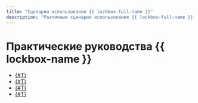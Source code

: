 ```yaml
---
title: "Сценарии использования {{ lockbox-full-name }}"
description: "Различные сценарии использования {{ lockbox-full-name }} в {{ yandex-cloud }}."
---
```


# Практические руководства {{ lockbox-name }}

* [{#T}](kubernetes-lockbox-secrets.md)
* [{#T}](ci-cd-serverless.md)
* [{#T}](gitlab-lockbox-integration.md)
* [{#T}](static-key-in-lockbox.md)

